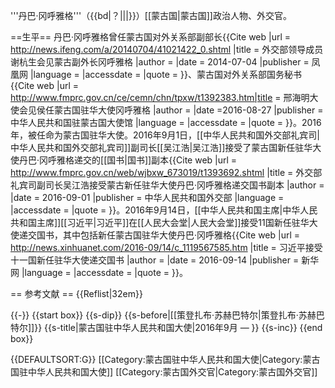 '''丹巴·冈呼雅格'''（{{bd|？|||}}）[[蒙古国|蒙古国]]政治人物、外交官。

==生平==
丹巴·冈呼雅格曾任蒙古国对外关系部副部长<ref>{{Cite web |url =  http://news.ifeng.com/a/20140704/41021422_0.shtml |title = 外交部领导成员谢杭生会见蒙古副外长冈呼雅格 |author =  |date = 2014-07-04 |publisher = 凤凰网 |language =  |accessdate =  |quote =  }}</ref>、蒙古国对外关系部国务秘书<ref>{{Cite web |url =  http://www.fmprc.gov.cn/ce/cemn/chn/tpxw/t1392383.htm|title = 邢海明大使会见侯任蒙古国驻华大使冈呼雅格 |author =  |date =2016-08-27  |publisher = 中华人民共和国驻蒙古国大使馆 |language =  |accessdate =  |quote =  }}</ref>。2016年，被任命为蒙古国驻华大使。2016年9月1日，[[中华人民共和国外交部礼宾司|中华人民共和国外交部礼宾司]]副司长[[吴江浩|吴江浩]]接受了蒙古国新任驻华大使丹巴·冈呼雅格递交的[[国书|国书]]副本<ref>{{Cite web |url = http://www.fmprc.gov.cn/web/wjbxw_673019/t1393692.shtml |title = 外交部礼宾司副司长吴江浩接受蒙古新任驻华大使丹巴·冈呼雅格递交国书副本 |author =  |date = 2016-09-01 |publisher = 中华人民共和国外交部 |language =  |accessdate =  |quote =  }}</ref>。2016年9月14日，[[中华人民共和国主席|中华人民共和国主席]][[习近平|习近平]]在[[人民大会堂|人民大会堂]]接受11国新任驻华大使递交国书，其中包括新任蒙古国驻华大使丹巴·冈呼雅格<ref>{{Cite web |url = http://news.xinhuanet.com/2016-09/14/c_1119567585.htm |title = 习近平接受十一国新任驻华大使递交国书 |author =  |date = 2016-09-14 |publisher = 新华网 |language =  |accessdate =  |quote =  }}</ref>。

== 参考文献 ==
{{Reflist|32em}}

{{-}}
{{start box}}
{{s-dip}}
{{s-before|[[策登扎布·苏赫巴特尔|策登扎布·苏赫巴特尔]]}}
{{s-title|蒙古国驻中华人民共和国大使|2016年9月 — }}
{{s-inc}}
{{end box}}

{{DEFAULTSORT:G}}
[[Category:蒙古国驻中华人民共和国大使|Category:蒙古国驻中华人民共和国大使]]
[[Category:蒙古国外交官|Category:蒙古国外交官]]